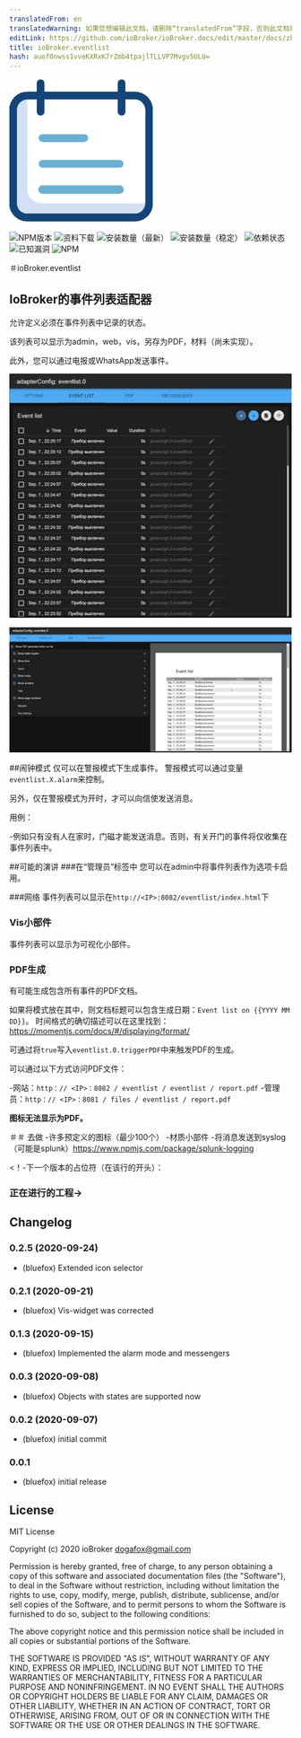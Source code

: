 ```yaml
---
translatedFrom: en
translatedWarning: 如果您想编辑此文档，请删除“translatedFrom”字段，否则此文档将再次自动翻译
editLink: https://github.com/ioBroker/ioBroker.docs/edit/master/docs/zh-cn/adapterref/iobroker.eventlist/README.md
title: ioBroker.eventlist
hash: auofOnwss1vveKXRxK7rZmb4tpajlTLLVP7Mvgv5ULU=
---
```

![商标](../../../en/adapterref/iobroker.eventlist/admin/eventlist.png)

![NPM版本](http://img.shields.io/npm/v/iobroker.eventlist.svg)
![资料下载](https://img.shields.io/npm/dm/iobroker.eventlist.svg)
![安装数量（最新）](http://iobroker.live/badges/eventlist-installed.svg)
![安装数量（稳定）](http://iobroker.live/badges/eventlist-stable.svg)
![依赖状态](https://img.shields.io/david/bluefox/iobroker.eventlist.svg)
![已知漏洞](https://snyk.io/test/github/bluefox/ioBroker.eventlist/badge.svg)
![NPM](https://nodei.co/npm/iobroker.eventlist.png?downloads=true)

＃ioBroker.eventlist
## IoBroker的事件列表适配器
允许定义必须在事件列表中记录的状态。

该列表可以显示为admin，web，vis，另存为PDF，材料（尚未实现）。

此外，您可以通过电报或WhatsApp发送事件。

![清单](../../../en/adapterref/iobroker.eventlist/img/list.png)

![PDF格式](../../../en/adapterref/iobroker.eventlist/img/pdf.png)

##闹钟模式
仅可以在警报模式下生成事件。
警报模式可以通过变量`eventlist.X.alarm`来控制。

另外，仅在警报模式为开时，才可以向信使发送消息。

用例：

-例如只有没有人在家时，门磁才能发送消息。否则，有关开门的事件将仅收集在事件列表中。

##可能的演讲
###在“管理员”标签中
您可以在admin中将事件列表作为选项卡启用。

###网络
事件列表可以显示在`http://<IP>:8082/eventlist/index.html`下

### Vis小部件
事件列表可以显示为可视化小部件。

### PDF生成
有可能生成包含所有事件的PDF文档。

如果将模式放在其中，则文档标题可以包含生成日期：`Event list on {{YYYY MM DD}}`。
时间格式的确切描述可以在这里找到：https://momentjs.com/docs/#/displaying/format/

可通过将`true`写入`eventlist.0.triggerPDF`中来触发PDF的生成。

可以通过以下方式访问PDF文件：

-网站：`http：// <IP>：8082 / eventlist / eventlist / report.pdf`
-管理员：`http：// <IP>：8081 / files / eventlist / report.pdf`

**图标无法显示为PDF。**

＃＃ 去做
-许多预定义的图标（最少100个）
-材质小部件
-将消息发送到syslog（可能是splunk）https://www.npmjs.com/package/splunk-logging

<！-下一个版本的占位符（在该行的开头）：

### __正在进行的工程__->

## Changelog
### 0.2.5 (2020-09-24)
* (bluefox) Extended icon selector 
 
### 0.2.1 (2020-09-21)
* (bluefox) Vis-widget was corrected 

### 0.1.3 (2020-09-15)
* (bluefox) Implemented the alarm mode and messengers 

### 0.0.3 (2020-09-08)
* (bluefox) Objects with states are supported now 

### 0.0.2 (2020-09-07)
* (bluefox) initial commit

### 0.0.1
* (bluefox) initial release

## License
MIT License

Copyright (c) 2020 ioBroker <dogafox@gmail.com>

Permission is hereby granted, free of charge, to any person obtaining a copy
of this software and associated documentation files (the "Software"), to deal
in the Software without restriction, including without limitation the rights
to use, copy, modify, merge, publish, distribute, sublicense, and/or sell
copies of the Software, and to permit persons to whom the Software is
furnished to do so, subject to the following conditions:

The above copyright notice and this permission notice shall be included in all
copies or substantial portions of the Software.

THE SOFTWARE IS PROVIDED "AS IS", WITHOUT WARRANTY OF ANY KIND, EXPRESS OR
IMPLIED, INCLUDING BUT NOT LIMITED TO THE WARRANTIES OF MERCHANTABILITY,
FITNESS FOR A PARTICULAR PURPOSE AND NONINFRINGEMENT. IN NO EVENT SHALL THE
AUTHORS OR COPYRIGHT HOLDERS BE LIABLE FOR ANY CLAIM, DAMAGES OR OTHER
LIABILITY, WHETHER IN AN ACTION OF CONTRACT, TORT OR OTHERWISE, ARISING FROM,
OUT OF OR IN CONNECTION WITH THE SOFTWARE OR THE USE OR OTHER DEALINGS IN THE
SOFTWARE.